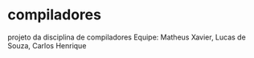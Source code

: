 # compiladores
projeto da disciplina de compiladores
Equipe: Matheus Xavier, Lucas de Souza, Carlos Henrique
